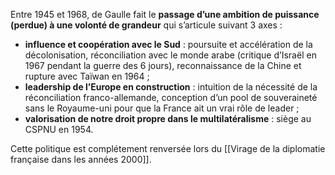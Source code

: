 Entre 1945 et 1968, de Gaulle fait le **passage d’une ambition de puissance (perdue) à une volonté de grandeur** qui s’articule suivant 3 axes :

- **influence et coopération avec le Sud** : poursuite et accélération de la décolonisation, réconciliation avec le monde arabe (critique d’Israël en 1967 pendant la guerre des 6 jours), reconnaissance de la Chine et rupture avec Taïwan en 1964 ;
-  **leadership de l’Europe en construction** : intuition de la nécessité de la réconciliation franco-allemande, conception d’un pool de souveraineté sans le Royaume-uni pour que la France ait un vrai rôle de leader ;
- **valorisation de notre droit propre dans le multilatéralisme** : siège au CSPNU en 1954.

Cette politique est complétement renversée lors du [[Virage de la diplomatie française dans les années 2000]].